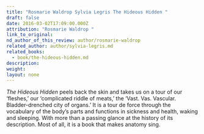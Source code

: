 ```yaml
---
title: "Rosmarie Waldrop Sylvia Legris The Hideous Hidden "
draft: false
date: 2016-03-02T17:09:00.000Z
attribution: "Rosmarie Waldrop "
link_to_original:
nd_author_of_this_review: author/rosmarie-waldrop
related_author: author/sylvia-legris.md
related_books:
  - book/the-hideous-hidden.md
description:
weight:
layout: none
---
```

*The Hideous Hidden* peels back the skin and takes us on a tour of our ‘fleshes,’ our ‘complicated riddle of meats,’ the ‘Vast. Vas. Vascular. Bladder-drenched city of organs.’ It is a tour de force through the vocabulary of the body’s parts and functions in sickness and health, waking and sleeping. With more than a passing glance at the history of its description. Most of all, it is a book that makes anatomy sing.

